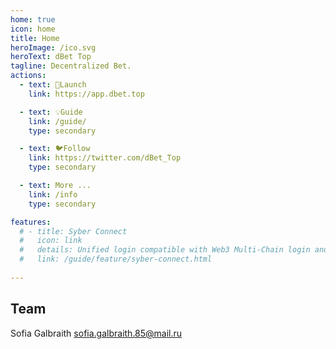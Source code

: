 ```yaml
---
home: true
icon: home
title: Home
heroImage: /ico.svg
heroText: dBet Top
tagline: Decentralized Bet.
actions:
  - text: 🚀Launch
    link: https://app.dbet.top

  - text: 💡Guide
    link: /guide/
    type: secondary

  - text: 🐦Follow
    link: https://twitter.com/dBet_Top
    type: secondary 

  - text: More ...
    link: /info
    type: secondary 

features:
  # - title: Syber Connect
  #   icon: link
  #   details: Unified login compatible with Web3 Multi-Chain login and web2 OpenID login. 
  #   link: /guide/feature/syber-connect.html
 
---  
```


## Team
Sofia Galbraith <sofia.galbraith.85@mail.ru>
